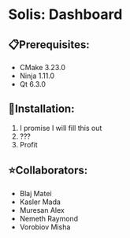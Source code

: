 # Solis: Dashboard

## :clipboard:Prerequisites:
- CMake 3.23.0
- Ninja 1.11.0
- Qt 6.3.0

## :dvd:Installation:
1. I promise I will fill this out
2. ???
3. Profit

## :star:Collaborators:
- Blaj Matei
- Kasler Mada
- Muresan Alex
- Nemeth Raymond
- Vorobiov Misha
